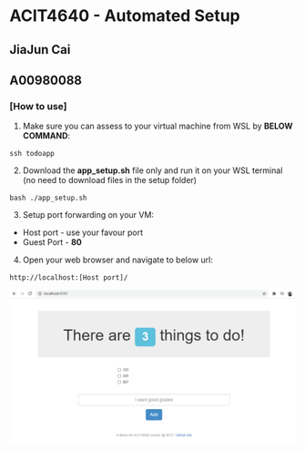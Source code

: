 # ACIT4640 - Automated Setup
## JiaJun Cai
## A00980088
### [How to use]
1. Make sure you can assess to your virtual machine from WSL by **BELOW COMMAND**:

```
ssh todoapp
```
2. Download the **app_setup.sh** file only and run it on your WSL terminal (no need to download files in the setup folder)
```
bash ./app_setup.sh
```
3. Setup port forwarding on your VM: 
* Host port - use your favour port
* Guest Port - **80**
4. Open your web browser and navigate to below url:
```
http://localhost:[Host port]/
```
![Screenshot](/setup/screenshot.PNG)
